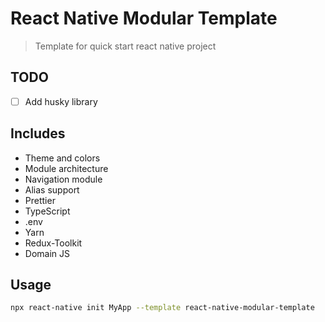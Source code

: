 #  React Native Modular Template

> Template for quick start react native project

## TODO
- [ ] Add husky library

## Includes

- Theme and colors
- Module architecture
- Navigation module
- Alias support
- Prettier
- TypeScript
- .env
- Yarn
- Redux-Toolkit
- Domain JS

## Usage

```sh
npx react-native init MyApp --template react-native-modular-template
```
